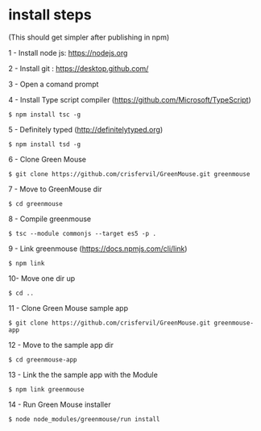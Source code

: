 # install steps
(This should get simpler after publishing in npm)

1 - Install node js: https://nodejs.org

2 - Install git : https://desktop.github.com/

3 - Open a comand prompt

4 - Install Type script compiler (https://github.com/Microsoft/TypeScript)
```
$ npm install tsc -g
```
5 - Definitely typed (http://definitelytyped.org)
```
$ npm install tsd -g
```
6 - Clone Green Mouse
```
$ git clone https://github.com/crisfervil/GreenMouse.git greenmouse
```
7 - Move to GreenMouse dir
```
$ cd greenmouse
```
8 - Compile greenmouse
```
$ tsc --module commonjs --target es5 -p .
```
9 - Link greenmouse (https://docs.npmjs.com/cli/link)
```
$ npm link	
```
10- Move one dir up
```
$ cd ..
```
11 - Clone Green Mouse sample app
```
$ git clone https://github.com/crisfervil/GreenMouse.git greenmouse-app
```
12 - Move to the sample app dir
```
$ cd greenmouse-app
```
13 - Link the the sample app with the Module
```
$ npm link greenmouse
```
14 - Run Green Mouse installer
```
$ node node_modules/greenmouse/run install
```